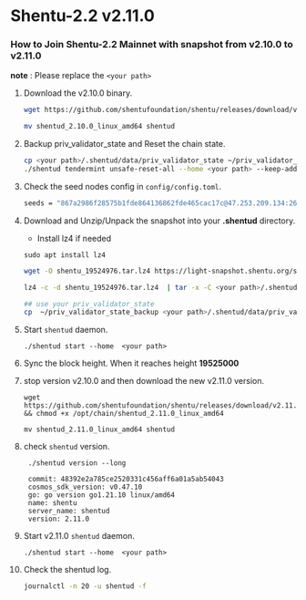 # Shentu-2.2 v2.11.0


### How to Join Shentu-2.2 Mainnet with snapshot from v2.10.0 to v2.11.0

**note** : Please replace the `<your path>`

1. Download the v2.10.0 binary.
   
   ```bash
   wget https://github.com/shentufoundation/shentu/releases/download/v2.10.0/shentud_2.10.0_linux_amd64 && chmod +x /opt/chain/shentud_2.10.0_linux_amd64
   
   mv shentud_2.10.0_linux_amd64 shentud
   ```
2. Backup priv_validator_state and Reset the chain state.
   
   ```bash
   cp <your path>/.shentud/data/priv_validator_state ~/priv_validator_state_backup
   ./shentud tendermint unsafe-reset-all --home <your path> --keep-addr-book
   ```
3. Check the seed nodes config in `config/config.toml`.
   
   ```bash
   seeds = "867a2986f28575b1fde864136862fde465cac17c@47.253.209.134:26656,3edd4e16b791218b623f883d04f8aa5c3ff2cca6@shentu-seed.panthea.eu:36656"
   ```
4. Download and Unzip/Unpack the snapshot into your **.shentud** directory.
   
   - Install lz4 if needed
   ```
   sudo apt install lz4
   ```

   ```bash
   wget -O shentu_19524976.tar.lz4 https://light-snapshot.shentu.org/shentu_19524976.tar.lz4 --inet4-only

   lz4 -c -d shentu_19524976.tar.lz4  | tar -x -C <your path>/.shentud

   ## use your priv_validator_state
   cp  ~/priv_validator_state_backup <your path>/.shentud/data/priv_validator_state
   ```
6. Start `shentud` daemon.
   
   ```
   ./shentud start --home  <your path>
   ```
7. Sync the block height. When it reaches height **19525000**
8. stop version v2.10.0 and then download the new v2.11.0 version.
   
   ```
   wget https://github.com/shentufoundation/shentu/releases/download/v2.11.0/shentud_2.11.0_linux_amd64 && chmod +x /opt/chain/shentud_2.11.0_linux_amd64
   
   mv shentud_2.11.0_linux_amd64 shentud
   ```
9. check `shentud` version.

   ```
    ./shentud version --long

    commit: 48392e2a785ce2520331c456aff6a01a5ab54043
    cosmos_sdk_version: v0.47.10
    go: go version go1.21.10 linux/amd64
    name: shentu
    server_name: shentud
    version: 2.11.0
   ```
   
10. Start v2.11.0 `shentud` daemon.
   
    ```
    ./shentud start --home  <your path>
    ```

11. Check the shentud log.

    ```bash
    journalctl -n 20 -u shentud -f
    ```

